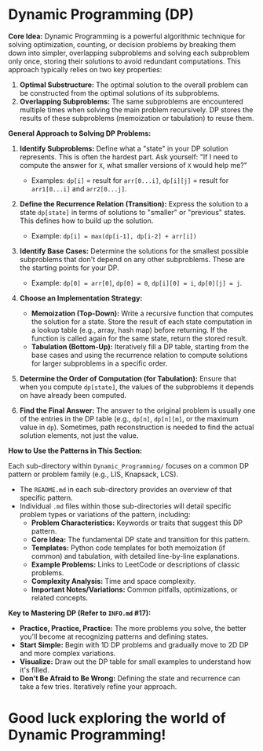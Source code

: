 # Dynamic Programming (DP)

**Core Idea:** Dynamic Programming is a powerful algorithmic technique for solving optimization, counting, or decision problems by breaking them down into simpler, overlapping subproblems and solving each subproblem only once, storing their solutions to avoid redundant computations. This approach typically relies on two key properties:

1.  **Optimal Substructure:** The optimal solution to the overall problem can be constructed from the optimal solutions of its subproblems.
2.  **Overlapping Subproblems:** The same subproblems are encountered multiple times when solving the main problem recursively. DP stores the results of these subproblems (memoization or tabulation) to reuse them.

**General Approach to Solving DP Problems:**

1.  **Identify Subproblems:** Define what a "state" in your DP solution represents. This is often the hardest part. Ask yourself: "If I need to compute the answer for `X`, what smaller versions of `X` would help me?"

    - Examples: `dp[i]` = result for `arr[0...i]`, `dp[i][j]` = result for `arr1[0...i]` and `arr2[0...j]`.

2.  **Define the Recurrence Relation (Transition):** Express the solution to a state `dp[state]` in terms of solutions to "smaller" or "previous" states. This defines how to build up the solution.

    - Example: `dp[i] = max(dp[i-1], dp[i-2] + arr[i])`

3.  **Identify Base Cases:** Determine the solutions for the smallest possible subproblems that don't depend on any other subproblems. These are the starting points for your DP.

    - Example: `dp[0] = arr[0]`, `dp[0] = 0`, `dp[i][0] = i`, `dp[0][j] = j`.

4.  **Choose an Implementation Strategy:**

    - **Memoization (Top-Down):** Write a recursive function that computes the solution for a state. Store the result of each state computation in a lookup table (e.g., array, hash map) before returning. If the function is called again for the same state, return the stored result.
    - **Tabulation (Bottom-Up):** Iteratively fill a DP table, starting from the base cases and using the recurrence relation to compute solutions for larger subproblems in a specific order.

5.  **Determine the Order of Computation (for Tabulation):** Ensure that when you compute `dp[state]`, the values of the subproblems it depends on have already been computed.

6.  **Find the Final Answer:** The answer to the original problem is usually one of the entries in the DP table (e.g., `dp[n]`, `dp[n][m]`, or the maximum value in `dp`). Sometimes, path reconstruction is needed to find the actual solution elements, not just the value.

**How to Use the Patterns in This Section:**

Each sub-directory within `Dynamic_Programming/` focuses on a common DP pattern or problem family (e.g., LIS, Knapsack, LCS).

- The `README.md` in each sub-directory provides an overview of that specific pattern.
- Individual `.md` files within those sub-directories will detail specific problem types or variations of the pattern, including:
  - **Problem Characteristics:** Keywords or traits that suggest this DP pattern.
  - **Core Idea:** The fundamental DP state and transition for this pattern.
  - **Templates:** Python code templates for both memoization (if common) and tabulation, with detailed line-by-line explanations.
  - **Example Problems:** Links to LeetCode or descriptions of classic problems.
  - **Complexity Analysis:** Time and space complexity.
  - **Important Notes/Variations:** Common pitfalls, optimizations, or related concepts.

**Key to Mastering DP (Refer to `INFO.md` #17):**

- **Practice, Practice, Practice:** The more problems you solve, the better you'll become at recognizing patterns and defining states.
- **Start Simple:** Begin with 1D DP problems and gradually move to 2D DP and more complex variations.
- **Visualize:** Draw out the DP table for small examples to understand how it's filled.
- **Don't Be Afraid to Be Wrong:** Defining the state and recurrence can take a few tries. Iteratively refine your approach.

# Good luck exploring the world of Dynamic Programming!
